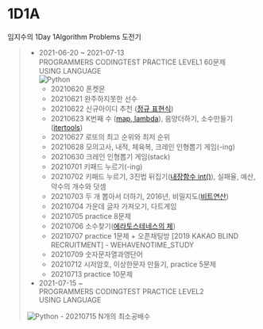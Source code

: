 # 1D1A
임지수의 1Day 1Algorithm Problems 도전기

> - 2021-06-20 ~ 2021-07-13<br>
> PROGRAMMERS CODINGTEST PRACTICE LEVEL1 60문제 <br>
> USING LANGUAGE <br>
> <img alt="Python" src="https://img.shields.io/badge/python-%2314354C.svg?style=for-the-badge&logo=python&logoColor=white"/> <br>
>   - 20210620 폰켓몬
>   - 20210621 완주하지못한 선수
>   - 20210622 신규아이디 추천 ([정규 표현식](https://wikidocs.net/4309))
>   - 20210623 K번째 수 ([map, lambda](https://tykimos.github.io/2020/01/01/Python_Lambda_Map/)), 음양더하기, 소수만들기([itertools](https://yganalyst.github.io/etc/memo_18_itertools/))
>   - 20210627 로또의 최고 순위와 최저 순위
>   - 20210628 모의고사, 내적, 체육복, 크레인 인형뽑기 게임(-ing)
>   - 20210630 크레인 인형뽑기 게임(stack)
>   - 20210701 키패드 누르기(-ing)
>   - 20210702 키패드 누르기, 3진법 뒤집기([내장함수 int()](https://codetorial.net/tips_and_examples/int_function.html)), 실패율, 예산, 약수의 개수와 덧셈
>   - 20210703 두 개 뽑아서 더하기, 2016년, 비밀지도([비트연산](https://github.com/zsmalla/1D1A/blob/master/NewKnowledge/PythonBitOperation.md))
>   - 20210704 가운데 글자 가져오기, 다트게임
>   - 20210705 practice 8문제
>   - 20210706 소수찾기([에라토스테네스의 체](https://github.com/zsmalla/1D1A/blob/master/NewKnowledge/Sieve_Of_Eratosthenes.md))
>   - 20210707 practice 1문제 + 오픈채팅방 [2019 KAKAO BLIND RECRUITMENT] - WEHAVENOTIME_STUDY
>   - 20210709 숫자문자열과영단어
>   - 20210712 시저암호, 이상한문자 만들기, practice 5문제
>   - 20210713 practice 10문제
> - 2021-07-15 ~ <br>
> PROGRAMMERS CODINGTEST PRACTICE LEVEL2 <br>
> USING LANGUAGE <br>
> <img alt="Python" src="https://img.shields.io/badge/python-%2314354C.svg?style=for-the-badge&logo=python&logoColor=white"/> 
>   - 20210715 N개의 최소공배수
